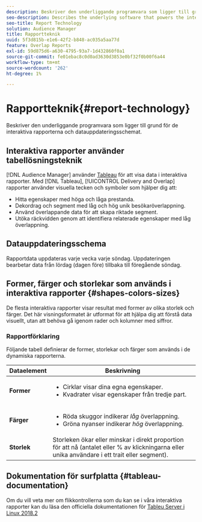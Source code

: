 ```yaml
---
description: Beskriver den underliggande programvara som ligger till grund för de interaktiva rapporterna och datauppdateringsschemat.
seo-description: Describes the underlying software that powers the interactive reports and the data update schedule.
seo-title: Report Technology
solution: Audience Manager
title: Rapportteknik
uuid: 5f3d815b-e1e6-42f2-b848-ac035a5aa77d
feature: Overlap Reports
exl-id: 59d875d6-a630-4795-93a7-1d432860f0a1
source-git-commit: fe01ebac8c0d0ad3630d3853e0bf32f0b00f6a44
workflow-type: tm+mt
source-wordcount: '262'
ht-degree: 1%

---
```


# Rapportteknik{#report-technology}

Beskriver den underliggande programvara som ligger till grund för de interaktiva rapporterna och datauppdateringsschemat.

<!-- 

c_report_technology.xml

 -->

## Interaktiva rapporter använder tabellösningsteknik

[!DNL Audience Manager] använder [Tableau](https://www.tableausoftware.com/) för att visa data i interaktiva rapporter. Med [!DNL Tableau], [!UICONTROL Delivery and Overlap] rapporter använder visuella tecken och symboler som hjälper dig att:

* Hitta egenskaper med höga och låga prestanda.
* Dekordrag och segment med låg och hög unik besökaröverlappning.
* Använd överlappande data för att skapa riktade segment.
* Utöka räckvidden genom att identifiera relaterade egenskaper med låg överlappning.

## Datauppdateringsschema

Rapportdata uppdateras varje vecka varje söndag. Uppdateringen bearbetar data från lördag (dagen före) tillbaka till föregående söndag.

## Former, färger och storlekar som används i interaktiva rapporter {#shapes-colors-sizes}

De flesta interaktiva rapporter visar resultat med former av olika storlek och färger. Det här visningsformatet är utformat för att hjälpa dig att förstå data visuellt, utan att behöva gå igenom rader och kolumner med siffror.

<!-- 

r_legend.xml

 -->

### Rapportförklaring

Följande tabell definierar de former, storlekar och färger som används i de dynamiska rapporterna.

<table id="table_EC180A96E3784FC6B81FCFB546C4A3FA"> 
 <thead> 
  <tr> 
   <th colname="col1" class="entry"> Dataelement </th> 
   <th colname="col2" class="entry"> Beskrivning </th> 
  </tr> 
 </thead>
 <tbody> 
  <tr> 
   <td colname="col1"> <b>Former</b> </td> 
   <td colname="col2"> 
    <ul id="ul_076773ABD0BB4CE6834ACFA8B3D6AC2E"> 
     <li id="li_BBAB37A6EC1549B48C0E4D3BFAF7062C">Cirklar visar dina egna egenskaper. </li> 
     <li id="li_371331AE984A4A999CE0596EA13987E0">Kvadrater visar egenskaper från tredje part. </li> 
    </ul> </td> 
  </tr> 
  <tr> 
   <td colname="col1"> <b>Färger</b> </td> 
   <td colname="col2"> 
    <ul id="ul_F5D243297F0C4E5A8EDCBD28A548869E"> 
     <li id="li_332EB873A35440E6BB6093E36A0FAC3D">Röda skuggor indikerar <i>låg</i> överlappning. </li> 
     <li id="li_29DFDB1218DF4069B5DCFF841D48EF56">Gröna nyanser indikerar <i>hög</i> överlappning. </li> 
    </ul> </td> 
  </tr> 
  <tr> 
   <td colname="col1"> <b>Storlek</b> </td> 
   <td colname="col2"> Storleken ökar eller minskar i direkt proportion för att nå (antalet eller % av klickningarna eller unika användare i ett trait eller segment). </td> 
  </tr> 
 </tbody> 
</table>

## Dokumentation för surfplatta {#tableau-documentation}

Om du vill veta mer om flikkontrollerna som du kan se i våra interaktiva rapporter kan du läsa den officiella dokumentationen för [Tableu Server i Linux 2018.2](https://help.tableau.com/v2018.2/server-linux/en-us/get_started_server.htm)
